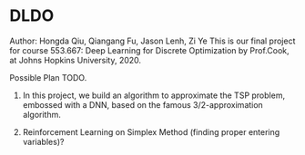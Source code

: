 # DLDO
Author: Hongda Qiu, Qiangang Fu, Jason Lenh, Zi Ye
This is our final project for course 553.667: Deep Learning for Discrete Optimization by Prof.Cook, at Johns Hopkins University, 2020.

Possible Plan TODO.

1. In this project, we build an algorithm to approximate the TSP problem, embossed with a DNN, based on the famous 3/2-approximation algorithm.

2. Reinforcement Learning on Simplex Method (finding proper entering variables)?
